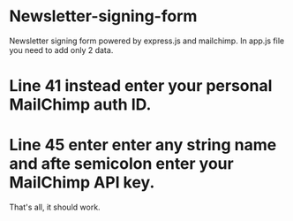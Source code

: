 # Newsletter-signing-form
Newsletter signing form powered by express.js and mailchimp. 
In app.js file you need to add only 2 data.

# Line 41 instead enter your personal MailChimp auth ID.

# Line 45 enter enter any string name and afte semicolon enter your MailChimp API key.

That's all, it should work.
